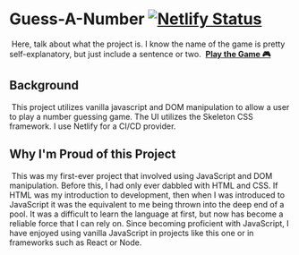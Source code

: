 # Guess-A-Number [![Netlify Status](https://api.netlify.com/api/v1/badges/b7b319d3-ca86-4bf7-a7b3-09db04ed7ffd/deploy-status)](https://app.netlify.com/sites/confident-bardeen-b277e6/deploys)

​
Here, talk about what the project is. I know the name of the game is pretty self-explanatory, but just include a sentence or two.
​
[**Play the Game 🎮**](https://numberguesser.bypedersen.com/)
​
​

## Background

​
This project utilizes vanilla javascript and DOM manipulation to allow a user to play a number guessing game. The UI utilizes the Skeleton CSS framework. I use Netlify for a CI/CD provider.
​
​

## Why I'm Proud of this Project

​
This was my first-ever project that involved using JavaScript and DOM manipulation. Before this, I had only ever dabbled with HTML and CSS. If HTML was my introduction to development, then when I was introduced to JavaScript it was the equivalent to me being thrown into the deep end of a pool. It was a difficult to learn the language at first, but now has become a reliable force that I can rely on. Since becoming proficient with JavaScript, I have enjoyed using vanilla JavaScript in projects like this one or in frameworks such as React or Node.
